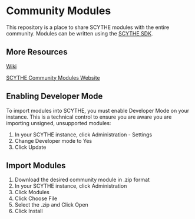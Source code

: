 # Community Modules
This repository is a place to share SCYTHE modules with the entire community. Modules can be written using the [SCYTHE SDK](https://github.com/scythe-io/sdk).

## More Resources
[Wiki](https://github.com/scythe-io/community-modules/wiki)

[SCYTHE Community Modules Website](https://scythe-io.github.io/modules/)

## Enabling Developer Mode
To import modules into SCYTHE, you must enable Developer Mode on your instance. This is a technical control to ensure you are aware you are importing unsigned, unsupported modules:
1. In your SCYTHE instance, click Administration - Settings 
2. Change  Developer mode to Yes
3. Click Update

## Import Modules
1. Download the desired community module in .zip format
2. In your SCYTHE instance, click Administration 
3. Click Modules 
4. Click Choose File 
5. Select the .zip and Click Open 
6. Click Install
